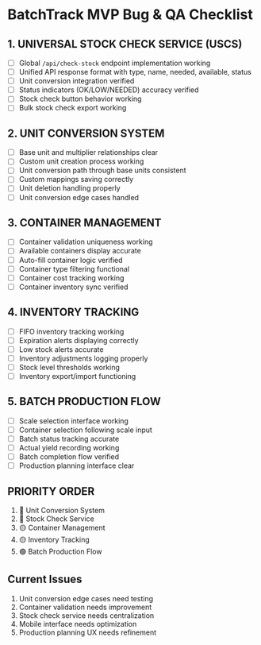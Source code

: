 # BatchTrack MVP Bug & QA Checklist

## 1. UNIVERSAL STOCK CHECK SERVICE (USCS)
- [ ] Global `/api/check-stock` endpoint implementation working
- [ ] Unified API response format with type, name, needed, available, status
- [ ] Unit conversion integration verified
- [ ] Status indicators (OK/LOW/NEEDED) accuracy verified
- [ ] Stock check button behavior working
- [ ] Bulk stock check export working

## 2. UNIT CONVERSION SYSTEM
- [ ] Base unit and multiplier relationships clear
- [ ] Custom unit creation process working
- [ ] Unit conversion path through base units consistent
- [ ] Custom mappings saving correctly
- [ ] Unit deletion handling properly
- [ ] Unit conversion edge cases handled

## 3. CONTAINER MANAGEMENT
- [ ] Container validation uniqueness working
- [ ] Available containers display accurate
- [ ] Auto-fill container logic verified
- [ ] Container type filtering functional
- [ ] Container cost tracking working
- [ ] Container inventory sync verified

## 4. INVENTORY TRACKING
- [ ] FIFO inventory tracking working
- [ ] Expiration alerts displaying correctly
- [ ] Low stock alerts accurate
- [ ] Inventory adjustments logging properly
- [ ] Stock level thresholds working
- [ ] Inventory export/import functioning

## 5. BATCH PRODUCTION FLOW
- [ ] Scale selection interface working
- [ ] Container selection following scale input
- [ ] Batch status tracking accurate
- [ ] Actual yield recording working
- [ ] Batch completion flow verified
- [ ] Production planning interface clear

## PRIORITY ORDER
1. 🔴 Unit Conversion System
2. 🔴 Stock Check Service
3. 🟡 Container Management
4. 🟡 Inventory Tracking
5. 🟢 Batch Production Flow

## Current Issues
1. Unit conversion edge cases need testing
2. Container validation needs improvement
3. Stock check service needs centralization 
4. Mobile interface needs optimization
5. Production planning UX needs refinement